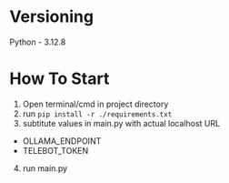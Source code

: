 # Versioning
 Python - 3.12.8
 
 # How To Start
 1. Open terminal/cmd in project directory
 2. run ```pip install -r ./requirements.txt```
 3. subtitute values in main.py with actual localhost URL 
 - OLLAMA_ENDPOINT
 - TELEBOT_TOKEN
 4. run main.py